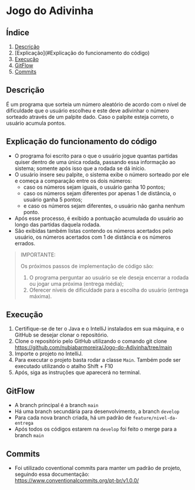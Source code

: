 # Jogo do Adivinha

## Índice
1. [Descrição](#descrição)
2. [Explicação](#Explicação do funcionamento do código) 
3. [Execução](#execucao)
4. [GitFlow](#gitflow)
5. [Commits](#commits)


## Descrição

É um programa que sorteia um número aleatório de acordo com o nível de dificuldade que o usuário escolheu e este deve adivinhar o número sorteado através de um palpite dado. Caso o palpite esteja correto, o usuário acumula pontos.


## Explicação do funcionamento do código

- O programa foi escrito para o que o usuário jogue quantas partidas quiser dentro de uma única rodada, passando essa informação ao sistema; somente após isso que a rodada se dá início. 
- O usuário insere seu palpite, o sistema exibe o número sorteado por ele e começa a comparação entre os dois números: 
  - caso os números sejam iguais, o usuário ganha 10 pontos;  
  - caso os números sejam diferentes por apenas 1 de distância, o usuário ganha 5 pontos; 
  - e caso os números sejam diferentes, o usuário não ganha nenhum ponto.
- Após esse processo, é exibido a pontuação acumulada do usuário ao longo das partidas daquela rodada.
- São exibidas também listas contendo os números acertados pelo usuário, os números acertados com 1 de distância e os números errados.

> IMPORTANTE:
> 
> Os próximos passos de implementação de código são:
> 1. O programa perguntar ao usuário se ele deseja encerrar a rodada ou jogar uma próxima (entrega média);
> 2. Oferecer níveis de dificuldade para a escolha do usuário (entrega máxima).


## Execução
1. Certifique-se de ter o Java e o IntelliJ instalados em sua máquina, e o GitHub se desejar clonar o repositório.
2. Clone o repositório pelo GitHub utilizando o comando git clone https://github.com/nubiabarmoreira/Jogo-do-Adivinha/tree/main
3. Importe o projeto no IntelliJ.
4. Para executar o projeto basta rodar a classe `Main`.
   Também pode ser executado utilizando o atalho Shift + F10
5. Após, siga as instruções que aparecerá no terminal.


## GitFlow

- A branch principal é a branch `main`
- Há uma branch secundária para desenvolvimento, a branch `develop`
- Para cada nova branch criada, há um padrão de `feature/nivel-da-entrega`
- Após todos os códigos estarem na `develop` foi feito o merge para a branch `main`


## Commits

-  Foi utilizado coventional commits para manter um padrão de projeto, seguindo essa documentação:
   https://www.conventionalcommits.org/pt-br/v1.0.0/
